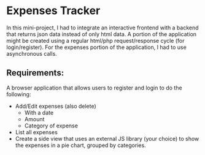 # Expenses Tracker

In this mini-project, I had to integrate an interactive frontend with a 
backend that returns json data instead of only html data. A portion of 
the application might be created using a regular html/php
request/response cycle (for login/register). 
For the expenses portion of the application, I had to use asynchronous 
calls.
## Requirements:
A browser application that allows users to register and login 
to do the following:
- Add/Edit expenses (also delete) 
  - With a date
  - Amount
  - Category of expense 
- List all expenses
- Create a side view that uses an external JS library (your 
choice) to show the expenses in a pie chart, grouped by 
categories.
